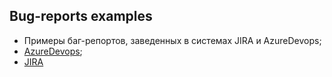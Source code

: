 ## Bug-reports examples
- Примеры баг-репортов, заведенных в системах JIRA и AzureDevops;
- [AzureDevops](https://drive.google.com/file/d/13O1EU-iCa0srM7MEz2U6Stp6nhh7TFrt/view?usp=sharing);
- [JIRA](https://drive.google.com/file/d/1NG81EmbvgfBZlDusOgIHHBv4Q1vkhZVE/view?usp=sharing)
